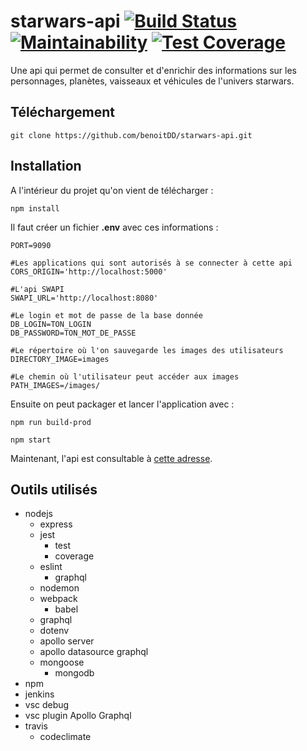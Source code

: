 # starwars-api [![Build Status](https://travis-ci.org/benoitDD/starwars-api.svg?branch=master)](https://travis-ci.org/benoitDD/starwars-api) [![Maintainability](https://api.codeclimate.com/v1/badges/f9ac6fbb7e9dddfb5598/maintainability)](https://codeclimate.com/github/benoitDD/starwars-api/maintainability) [![Test Coverage](https://api.codeclimate.com/v1/badges/f9ac6fbb7e9dddfb5598/test_coverage)](https://codeclimate.com/github/benoitDD/starwars-api/test_coverage)
Une api qui permet de consulter et d'enrichir des informations sur les personnages, planètes, vaisseaux et véhicules de l'univers starwars.

## Téléchargement

`git clone https://github.com/benoitDD/starwars-api.git`

## Installation

A l'intérieur du projet qu'on vient de télécharger :

`npm install`

Il faut créer un fichier **.env** avec ces informations :

```
PORT=9090

#Les applications qui sont autorisés à se connecter à cette api
CORS_ORIGIN='http://localhost:5000'

#L'api SWAPI
SWAPI_URL='http://localhost:8080'

#Le login et mot de passe de la base donnée
DB_LOGIN=TON_LOGIN
DB_PASSWORD=TON_MOT_DE_PASSE

#Le répertoire où l'on sauvegarde les images des utilisateurs
DIRECTORY_IMAGE=images

#Le chemin où l'utilisateur peut accéder aux images
PATH_IMAGES=/images/
```

Ensuite on peut packager et lancer l'application avec :

`npm run build-prod`

`npm start`

Maintenant, l'api est consultable à [cette adresse](http://localhost:9090).

## Outils utilisés

* nodejs
  * express
  * jest
    * test
    * coverage
  * eslint
    * graphql
  * nodemon
  * webpack
    * babel
  * graphql
  * dotenv
  * apollo server
  * apollo datasource graphql
  * mongoose
    * mongodb
* npm
* jenkins
* vsc debug
* vsc plugin Apollo Graphql
* travis
  * codeclimate


